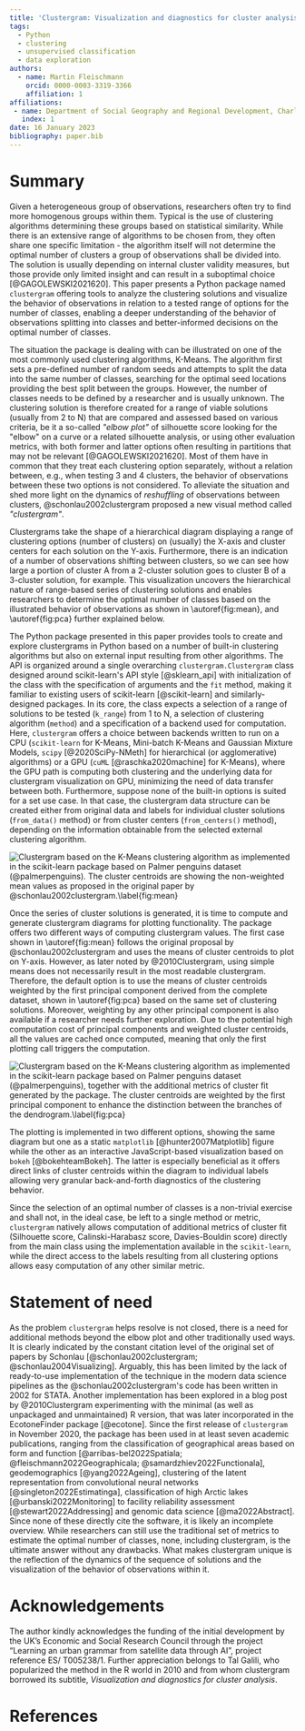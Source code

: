 ```yaml
---
title: 'Clustergram: Visualization and diagnostics for cluster analysis'
tags:
  - Python
  - clustering
  - unsupervised classification
  - data exploration
authors:
  - name: Martin Fleischmann
    orcid: 0000-0003-3319-3366
    affiliation: 1
affiliations:
 - name: Department of Social Geography and Regional Development, Charles University
   index: 1
date: 16 January 2023
bibliography: paper.bib
---
```


# Summary

Given a heterogeneous group of observations, researchers often try to find more
homogenous groups within them. Typical is the use of clustering algorithms determining
these groups based on statistical similarity. While there is an extensive range of
algorithms to be chosen from, they often share one specific limitation - the algorithm
itself will not determine the optimal number of clusters a group of observations shall
be divided into. The solution is usually depending on internal cluster validity measures,
but those provide only limited insight and can result in a suboptimal choice
[@GAGOLEWSKI2021620]. This paper presents a Python package named `clustergram` offering
tools to analyze the clustering solutions and visualize the behavior of observations in
relation to a tested range of options for the number of classes, enabling a deeper
understanding of the behavior of observations splitting into classes and better-informed
decisions on the optimal number of classes.

The situation the package is dealing with can be illustrated on one of the most commonly
used clustering algorithms, K-Means. The algorithm first sets a pre-defined number of
random seeds and attempts to split the data into the same number of classes, searching
for the optimal seed locations providing the best split between the groups. However, the
number of classes needs to be defined by a researcher and is usually unknown. The
clustering solution is therefore created for a range of viable solutions (usually from 2
to N) that are compared and assessed based on various criteria, be it a so-called
_"elbow plot"_ of silhouette score looking for the "elbow" on a curve or a related
silhouette analysis, or using other evaluation metrics, with both former and latter
options often resulting in partitions that may not be relevant [@GAGOLEWSKI2021620].
Most of them have in common that
they treat each clustering option separately, without a relation between, e.g., when
testing 3 and 4 clusters, the behavior of observations between these two options is not
considered. To alleviate the situation and shed more light on the dynamics of
_reshuffling_ of observations between clusters, @schonlau2002clustergram proposed a new
visual method called _"clustergram"_.

Clustergrams take the shape of a hierarchical diagram displaying a range of clustering
options (number of clusters) on (usually) the X-axis and cluster centers for each
solution on the Y-axis. Furthermore, there is an indication of a number of observations
shifting between clusters, so we can see how large a portion of cluster A from a
2-cluster solution goes to cluster B of a 3-cluster solution, for example. This
visualization uncovers the hierarchical nature of range-based series of clustering
solutions and enables researchers to determine the optimal number of classes based on
the illustrated behavior of observations as shown in \autoref{fig:mean}, and
\autoref{fig:pca} further explained below.

The Python package presented in this paper provides tools to create and explore
clustergrams in Python based on a number of built-in clustering algorithms but also on
external input resulting from other algorithms. The API is organized around a single
overarching `clustergram.Clustergram` class designed around scikit-learn's API style
[@sklearn_api] with initialization of the class with the specification of arguments and
the `fit` method, making it familiar to existing users of scikit-learn [@scikit-learn] and
similarly-designed packages. In its core, the class expects a selection of a range of
solutions to be tested (`k_range`) from 1 to N, a selection of clustering algorithm
(`method`) and a specification of a backend used for computation. Here, `clustergram`
offers a choice between backends written to run on a CPU (`scikit-learn` for K-Means,
Mini-batch K-Means and Gaussian Mixture Models, `scipy` [@2020SciPy-NMeth] for
hierarchical (or agglomerative) algorithms) or a GPU (`cuML` [@raschka2020machine] for
K-Means), where the GPU path is computing both clustering and the underlying data for
clustergram visualization on GPU, minimizing the need of data transfer between both.
Furthermore, suppose none of the built-in options is suited for a set use case. In that
case, the clustergram data structure can be created either from original data and labels
for individual cluster solutions (`from_data()` method) or from cluster centers
(`from_centers()` method), depending on the information obtainable from the selected
external clustering algorithm.

![Clustergram based on the K-Means clustering algorithm as implemented in the
scikit-learn package based on Palmer penguins dataset (@palmerpenguins). The cluster
centroids are showing the non-weighted mean values as proposed in the original paper by
@schonlau2002clustergram.\label{fig:mean}](mean.svg)

Once the series of cluster solutions is generated, it is time to compute and generate
clustergram diagrams for plotting functionality. The package offers two different ways
of computing clustergram values. The first case shown in \autoref{fig:mean}
follows the original proposal by @schonlau2002clustergram and uses the means of cluster
centroids to plot on Y-axis. However, as later noted
by @2010Clustergram, using simple means does not necessarily result in the most readable
clustergram. Therefore, the default option is to use the means of cluster
centroids weighted by the first principal component derived from the complete dataset, shown in
\autoref{fig:pca} based on the same set of clustering solutions. Moreover,
weighting by any other principal component is also available if a researcher needs
further exploration. Due to the potential high computation cost of principal components
and weighted cluster centroids, all the values are cached once computed, meaning that
only the first plotting call triggers the computation.

![Clustergram based on the K-Means clustering algorithm as implemented in the
scikit-learn package based on Palmer penguins dataset (@palmerpenguins), together with
the additional metrics of cluster fit generated by the package. The cluster centroids
are weighted by the first principal component to enhance the distinction between the
branches of the dendrogram.\label{fig:pca}](pca.svg)

The plotting is implemented in two different options, showing the same diagram but one
as a static `matplotlib` [@hunter2007Matplotlib] figure while the other as an
interactive JavaScript-based visualization based on `bokeh` [@bokehteamBokeh]. The
latter is especially beneficial as it offers direct links of cluster centroids within
the diagram to individual labels allowing very granular back-and-forth diagnostics of
the clustering behavior.

Since the selection of an optimal number of classes is a non-trivial exercise and shall
not, in the ideal case, be left to a single method or metric, `clustergram` natively
allows computation of additional metrics of cluster fit (Silhouette score,
Calinski-Harabasz score, Davies-Bouldin score) directly from the main class using the
implementation available in the `scikit-learn`, while the direct access to the labels
resulting from all clustering options allows easy computation of any other similar metric.

# Statement of need

As the problem `clustergram` helps resolve is not closed, there is a need for additional
methods beyond the elbow plot and other traditionally used ways. It is clearly indicated
by the constant citation level of the original set of papers by Schonlau
[@schonlau2002clustergram; @schonlau2004Visualizing]. Arguably, this has been limited by
the lack of ready-to-use implementation of the technique in the modern data science
pipelines as the @schonlau2002clustergram's code has been written in 2002 for STATA.
Another implementation has been explored in a blog post by @2010Clustergram
experimenting with the minimal (as well as unpackaged and unmaintained) R version, that
was later incorporated in the EcotoneFinder package [@ecotone]. Since the first release
of `clustergram` in November 2020, the package has been used in at least seven academic
publications, ranging from the classification of geographical areas based on form and
function [@arribas-bel2022Spatiala; @fleischmann2022Geographicala;
@samardzhiev2022Functionala], geodemographics [@yang2022Ageing], clustering of the
latent representation from convolutional neural networks [@singleton2022Estimatinga],
classification of high Arctic lakes [@urbanski2022Monitoring] to facility reliability
assessment [@stewart2022Addressing] and genomic data science [@ma2022Abstract]. Since
none of these directly cite the software, it is likely an incomplete overview. While
researchers can still use the traditional set of metrics to estimate the optimal number
of classes, none, including clustergram, is the ultimate answer without any drawbacks.
What makes clustergram unique is the reflection of the dynamics of the sequence of
solutions and the visualization of the behavior of observations within it.

# Acknowledgements

The author kindly acknowledges the funding of the initial development by the UK’s
Economic and Social Research Council through the project “Learning an urban grammar from
satellite data through AI”, project reference ES/ T005238/1. Further appreciation
belongs to Tal Galili, who popularized the method in the R world in 2010 and from whom
clustergram borrowed its subtitle, _Visualization and diagnostics for cluster analysis_.

# References
